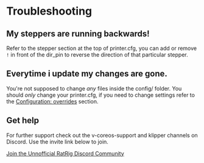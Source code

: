 # Troubleshooting

## My steppers are running backwards!
Refer to the stepper section at the top of printer.cfg, you can add or remove `!` in front of the dir_pin to reverse the direction of that particular stepper.

## Everytime i update my changes are gone.
You're not supposed to change *any* files inside the config/ folder. You should *only* change your printer.cfg, if you need to change settings refer to the [Configuration: overrides](configuration.md#overrides) section. 
## Get help
For further support check out the v-coreos-support and klipper channels on Discord. Use the invite link below to join.

<a href="https://discord.gg/D62e8XNeYa" class="button">Join the Unnofficial RatRig Discord Community</a>